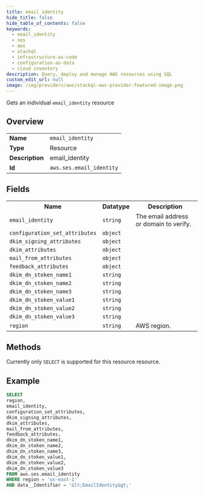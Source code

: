 ```yaml
---
title: email_identity
hide_title: false
hide_table_of_contents: false
keywords:
  - email_identity
  - ses
  - aws
  - stackql
  - infrastructure-as-code
  - configuration-as-data
  - cloud inventory
description: Query, deploy and manage AWS resources using SQL
custom_edit_url: null
image: /img/providers/aws/stackql-aws-provider-featured-image.png
---
```

Gets an individual <code>email_identity</code> resource

## Overview
<table><tbody>
<tr><td><b>Name</b></td><td><code>email_identity</code></td></tr>
<tr><td><b>Type</b></td><td>Resource</td></tr>
<tr><td><b>Description</b></td><td>email_identity</td></tr>
<tr><td><b>Id</b></td><td><code>aws.ses.email_identity</code></td></tr>
</tbody></table>

## Fields
<table><tbody>
<tr><th>Name</th><th>Datatype</th><th>Description</th></tr>
<tr><td><code>email_identity</code></td><td><code>string</code></td><td>The email address or domain to verify.</td></tr>
<tr><td><code>configuration_set_attributes</code></td><td><code>object</code></td><td></td></tr>
<tr><td><code>dkim_signing_attributes</code></td><td><code>object</code></td><td></td></tr>
<tr><td><code>dkim_attributes</code></td><td><code>object</code></td><td></td></tr>
<tr><td><code>mail_from_attributes</code></td><td><code>object</code></td><td></td></tr>
<tr><td><code>feedback_attributes</code></td><td><code>object</code></td><td></td></tr>
<tr><td><code>dkim_dn_stoken_name1</code></td><td><code>string</code></td><td></td></tr>
<tr><td><code>dkim_dn_stoken_name2</code></td><td><code>string</code></td><td></td></tr>
<tr><td><code>dkim_dn_stoken_name3</code></td><td><code>string</code></td><td></td></tr>
<tr><td><code>dkim_dn_stoken_value1</code></td><td><code>string</code></td><td></td></tr>
<tr><td><code>dkim_dn_stoken_value2</code></td><td><code>string</code></td><td></td></tr>
<tr><td><code>dkim_dn_stoken_value3</code></td><td><code>string</code></td><td></td></tr>
<tr><td><code>region</code></td><td><code>string</code></td><td>AWS region.</td></tr>

</tbody></table>

## Methods
Currently only <code>SELECT</code> is supported for this resource resource.

## Example
```sql
SELECT
region,
email_identity,
configuration_set_attributes,
dkim_signing_attributes,
dkim_attributes,
mail_from_attributes,
feedback_attributes,
dkim_dn_stoken_name1,
dkim_dn_stoken_name2,
dkim_dn_stoken_name3,
dkim_dn_stoken_value1,
dkim_dn_stoken_value2,
dkim_dn_stoken_value3
FROM aws.ses.email_identity
WHERE region = 'us-east-1'
AND data__Identifier = '&lt;EmailIdentity&gt;'
```
